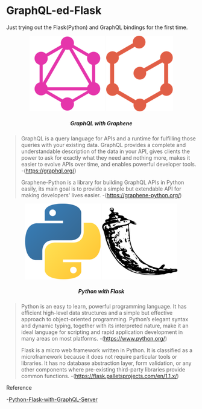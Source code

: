 # GraphQL-ed-Flask

Just trying out the Flask(Python) and GraphQL bindings for the first time.

<p align="center">
<img src='assets/graphql.png' height=200>
<img src='assets/graphene.png' height=200>
<h5 align='center'>GraphQL with Graphene</h5>
</p>

> GraphQL is a query language for APIs and a runtime for fulfilling those queries with your existing data. GraphQL provides a complete and understandable description of the data in your API, gives clients the power to ask for exactly what they need and nothing more, makes it easier to evolve APIs over time, and enables powerful developer tools. -(https://graphql.org/)
>
> Graphene-Python is a library for building GraphQL APIs in Python easily, its main goal is to provide a simple but extendable API for making developers' lives easier. -(https://graphene-python.org/)

<p align="center">
<img src='assets/python.png' height=200>
<img src='assets/flask.png' height=200>
<h5 align='center'>Python with Flask</h5>
</p>

> Python is an easy to learn, powerful programming language. It has efficient high-level data structures and a simple but effective approach to object-oriented programming. Python’s elegant syntax and dynamic typing, together with its interpreted nature, make it an ideal language for scripting and rapid application development in many areas on most platforms. -(https://www.python.org/)
>
> Flask is a micro web framework written in Python. It is classified as a microframework because it does not require particular tools or libraries. It has no database abstraction layer, form validation, or any other components where pre-existing third-party libraries provide common functions. -(https://flask.palletsprojects.com/en/1.1.x/)

Reference

-[Python-Flask-with-GraphQL-Server](https://www.notion.so/Python-Flask-with-GraphQL-Server-implementing-SQLAlchemy-graphene-and-SQLite-by-Pablo-A-Del-V-b0f99904b930444c93288b9d07bd2d1a#5eba2b3417ee499db5a4b97b261c9d5b)
